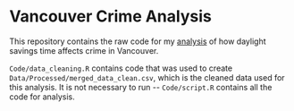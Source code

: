 # Vancouver Crime Analysis

This repository contains the raw code for my [analysis](https://topologicaldonut.github.io/posts/Vancouver_DST/) of how daylight savings time affects crime in Vancouver. 

`Code/data_cleaning.R` contains code that was used to create `Data/Processed/merged_data_clean.csv`, which is the cleaned data used for this analysis. It is not necessary to run -- `Code/script.R` contains all the code for analysis.
